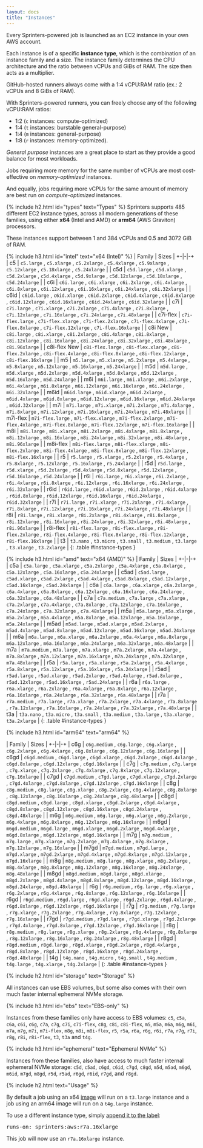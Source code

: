 ```yaml
---
layout: docs
title: "Instances"
---
```


Every Sprinters-powered job is launched as an EC2 instance in your own AWS account.

Each instance is of a specific **instance type**, which is the combination of an instance family and a size.
The instance family determines the CPU architecture and the ratio between vCPUs and GiBs of RAM.
The size then acts as a multiplier.

GitHub-hosted runners always come with a 1:4 vCPU:RAM ratio (ex.: 2 vCPUs and 8 GiBs of RAM).

With Sprinters-powered runners, you can freely choose any of the following vCPU:RAM ratios:
- 1:2 (`c` instances: compute-optimized)
- 1:4 (`t` instances: burstable general-purpose)
- 1:4 (`m` instances: general-purpose)
- 1:8 (`r` instances: memory-optimized).

_General purpose_ instances are a great place to start as they provide a good balance for most workloads.

Jobs requiring more memory for the same number of vCPUs are most cost-effective on _memory-optimized_ instances.

And equally, jobs requiring more vCPUs for the same amount of memory are best run on _compute-optimized_ instances.

{% include h2.html id="types" text="Types" %}
Sprinters supports 485 different EC2 instance types, across all modern generations of these families,
using either **x64** (Intel and AMD) or **arm64** (AWS Graviton) processors.

These instances support between 1 and 384 vCPUs and 0.5 and 3072 GiB of RAM.

{% include h3.html id="intel" text="x64 (Intel)" %}
| Family | Sizes |
+-|-|-+
| c5 | `c5.large` , `c5.xlarge` , `c5.2xlarge` , `c5.4xlarge` , `c5.9xlarge` , `c5.12xlarge` , `c5.18xlarge` , `c5.24xlarge` |
| c5d | `c5d.large` , `c5d.xlarge` , `c5d.2xlarge` , `c5d.4xlarge` , `c5d.9xlarge` , `c5d.12xlarge` , `c5d.18xlarge` , `c5d.24xlarge` |
| c6i | `c6i.large` , `c6i.xlarge` , `c6i.2xlarge` , `c6i.4xlarge` , `c6i.8xlarge` , `c6i.12xlarge` , `c6i.16xlarge` , `c6i.24xlarge` , `c6i.32xlarge` |
| c6id | `c6id.large` , `c6id.xlarge` , `c6id.2xlarge` , `c6id.4xlarge` , `c6id.8xlarge` , `c6id.12xlarge` , `c6id.16xlarge` , `c6id.24xlarge` , `c6id.32xlarge` |
| c7i | `c7i.large` , `c7i.xlarge` , `c7i.2xlarge` , `c7i.4xlarge` , `c7i.8xlarge` , `c7i.12xlarge` , `c7i.16xlarge` , `c7i.24xlarge` , `c7i.48xlarge` |
| c7i-flex | `c7i-flex.large` , `c7i-flex.xlarge` , `c7i-flex.2xlarge` , `c7i-flex.4xlarge` , `c7i-flex.8xlarge` , `c7i-flex.12xlarge` , `c7i-flex.16xlarge` |
| <nobr>c8i <span class="badge badge-super rounded-pill text-bg-primary">New</span></nobr> | `c8i.large` , `c8i.xlarge` , `c8i.2xlarge` , `c8i.4xlarge` , `c8i.8xlarge` , `c8i.12xlarge` , `c8i.16xlarge` , `c8i.24xlarge` , `c8i.32xlarge` , `c8i.48xlarge` , `c8i.96xlarge` |
| <nobr>c8i-flex <span class="badge badge-super rounded-pill text-bg-primary">New</span></nobr> | `c8i-flex.large` , `c8i-flex.xlarge` , `c8i-flex.2xlarge` , `c8i-flex.4xlarge` , `c8i-flex.8xlarge` , `c8i-flex.12xlarge` , `c8i-flex.16xlarge` |
| m5 | `m5.large` , `m5.xlarge` , `m5.2xlarge` , `m5.4xlarge` , `m5.8xlarge` , `m5.12xlarge` , `m5.16xlarge` , `m5.24xlarge` |
| m5d | `m5d.large` , `m5d.xlarge` , `m5d.2xlarge` , `m5d.4xlarge` , `m5d.8xlarge` , `m5d.12xlarge` , `m5d.16xlarge` , `m5d.24xlarge` |
| m6i | `m6i.large` , `m6i.xlarge` , `m6i.2xlarge` , `m6i.4xlarge` , `m6i.8xlarge` , `m6i.12xlarge` , `m6i.16xlarge` , `m6i.24xlarge` , `m6i.32xlarge` |
| m6id | `m6id.large` , `m6id.xlarge` , `m6id.2xlarge` , `m6id.4xlarge` , `m6id.8xlarge` , `m6id.12xlarge` , `m6id.16xlarge` , `m6id.24xlarge` , `m6id.32xlarge` |
| m7i | `m7i.large` , `m7i.xlarge` , `m7i.2xlarge` , `m7i.4xlarge` , `m7i.8xlarge` , `m7i.12xlarge` , `m7i.16xlarge` , `m7i.24xlarge` , `m7i.48xlarge` |
| m7i-flex | `m7i-flex.large` , `m7i-flex.xlarge` , `m7i-flex.2xlarge` , `m7i-flex.4xlarge` , `m7i-flex.8xlarge` , `m7i-flex.12xlarge` , `m7i-flex.16xlarge` |
| m8i | `m8i.large` , `m8i.xlarge` , `m8i.2xlarge` , `m8i.4xlarge` , `m8i.8xlarge` , `m8i.12xlarge` , `m8i.16xlarge` , `m8i.24xlarge` , `m8i.32xlarge` , `m8i.48xlarge` , `m8i.96xlarge` |
| m8i-flex | `m8i-flex.large` , `m8i-flex.xlarge` , `m8i-flex.2xlarge` , `m8i-flex.4xlarge` , `m8i-flex.8xlarge` , `m8i-flex.12xlarge` , `m8i-flex.16xlarge` |
| r5 | `r5.large` , `r5.xlarge` , `r5.2xlarge` , `r5.4xlarge` , `r5.8xlarge` , `r5.12xlarge` , `r5.16xlarge` , `r5.24xlarge` |
| r5d | `r5d.large` , `r5d.xlarge` , `r5d.2xlarge` , `r5d.4xlarge` , `r5d.8xlarge` , `r5d.12xlarge` , `r5d.16xlarge` , `r5d.24xlarge` |
| r6i | `r6i.large` , `r6i.xlarge` , `r6i.2xlarge` , `r6i.4xlarge` , `r6i.8xlarge` , `r6i.12xlarge` , `r6i.16xlarge` , `r6i.24xlarge` , `r6i.32xlarge` |
| r6id | `r6id.large` , `r6id.xlarge` , `r6id.2xlarge` , `r6id.4xlarge` , `r6id.8xlarge` , `r6id.12xlarge` , `r6id.16xlarge` , `r6id.24xlarge` , `r6id.32xlarge` |
| r7i | `r7i.large` , `r7i.xlarge` , `r7i.2xlarge` , `r7i.4xlarge` , `r7i.8xlarge` , `r7i.12xlarge` , `r7i.16xlarge` , `r7i.24xlarge` , `r7i.48xlarge` |
| r8i | `r8i.large` , `r8i.xlarge` , `r8i.2xlarge` , `r8i.4xlarge` , `r8i.8xlarge` , `r8i.12xlarge` , `r8i.16xlarge` , `r8i.24xlarge` , `r8i.32xlarge` , `r8i.48xlarge` , `r8i.96xlarge` |
| r8i-flex | `r8i-flex.large` , `r8i-flex.xlarge` , `r8i-flex.2xlarge` , `r8i-flex.4xlarge` , `r8i-flex.8xlarge` , `r8i-flex.12xlarge` , `r8i-flex.16xlarge` |
| t3 | `t3.nano` , `t3.micro` , `t3.small` , `t3.medium` , `t3.large` , `t3.xlarge` , `t3.2xlarge` |
{: .table #instance-types }

{% include h3.html id="amd" text="x64 (AMD)" %}
| Family | Sizes |
+-|-|-+
| c5a | `c5a.large` , `c5a.xlarge` , `c5a.2xlarge` , `c5a.4xlarge` , `c5a.8xlarge` , `c5a.12xlarge` , `c5a.16xlarge` , `c5a.24xlarge` |
| c5ad | `c5ad.large` , `c5ad.xlarge` , `c5ad.2xlarge` , `c5ad.4xlarge` , `c5ad.8xlarge` , `c5ad.12xlarge` , `c5ad.16xlarge` , `c5ad.24xlarge` |
| c6a | `c6a.large` , `c6a.xlarge` , `c6a.2xlarge` , `c6a.4xlarge` , `c6a.8xlarge` , `c6a.12xlarge` , `c6a.16xlarge` , `c6a.24xlarge` , `c6a.32xlarge` , `c6a.48xlarge` |
| c7a | `c7a.medium` , `c7a.large` , `c7a.xlarge` , `c7a.2xlarge` , `c7a.4xlarge` , `c7a.8xlarge` , `c7a.12xlarge` , `c7a.16xlarge` , `c7a.24xlarge` , `c7a.32xlarge` , `c7a.48xlarge` |
| m5a | `m5a.large` , `m5a.xlarge` , `m5a.2xlarge` , `m5a.4xlarge` , `m5a.8xlarge` , `m5a.12xlarge` , `m5a.16xlarge` , `m5a.24xlarge` |
| m5ad | `m5ad.large` , `m5ad.xlarge` , `m5ad.2xlarge` , `m5ad.4xlarge` , `m5ad.8xlarge` , `m5ad.12xlarge` , `m5ad.16xlarge` , `m5ad.24xlarge` |
| m6a | `m6a.large` , `m6a.xlarge` , `m6a.2xlarge` , `m6a.4xlarge` , `m6a.8xlarge` , `m6a.12xlarge` , `m6a.16xlarge` , `m6a.24xlarge` , `m6a.32xlarge` , `m6a.48xlarge` |
| m7a | `m7a.medium` , `m7a.large` , `m7a.xlarge` , `m7a.2xlarge` , `m7a.4xlarge` , `m7a.8xlarge` , `m7a.12xlarge` , `m7a.16xlarge` , `m7a.24xlarge` , `m7a.32xlarge` , `m7a.48xlarge` |
| r5a | `r5a.large` , `r5a.xlarge` , `r5a.2xlarge` , `r5a.4xlarge` , `r5a.8xlarge` , `r5a.12xlarge` , `r5a.16xlarge` , `r5a.24xlarge` |
| r5ad | `r5ad.large` , `r5ad.xlarge` , `r5ad.2xlarge` , `r5ad.4xlarge` , `r5ad.8xlarge` , `r5ad.12xlarge` , `r5ad.16xlarge` , `r5ad.24xlarge` |
| r6a | `r6a.large` , `r6a.xlarge` , `r6a.2xlarge` , `r6a.4xlarge` , `r6a.8xlarge` , `r6a.12xlarge` , `r6a.16xlarge` , `r6a.24xlarge` , `r6a.32xlarge` , `r6a.48xlarge` |
| r7a | `r7a.medium` , `r7a.large` , `r7a.xlarge` , `r7a.2xlarge` , `r7a.4xlarge` , `r7a.8xlarge` , `r7a.12xlarge` , `r7a.16xlarge` , `r7a.24xlarge` , `r7a.32xlarge` , `r7a.48xlarge` |
| t3a | `t3a.nano` , `t3a.micro` , `t3a.small` , `t3a.medium` , `t3a.large` , `t3a.xlarge` , `t3a.2xlarge` |
{: .table #instance-types }

{% include h3.html id="arm64" text="arm64" %}

| Family | Sizes |
+-|-|-+
| c6g | `c6g.medium` , `c6g.large` , `c6g.xlarge` , `c6g.2xlarge` , `c6g.4xlarge` , `c6g.8xlarge` , `c6g.12xlarge` , `c6g.16xlarge` |
| c6gd | `c6gd.medium` , `c6gd.large` , `c6gd.xlarge` , `c6gd.2xlarge` , `c6gd.4xlarge` , `c6gd.8xlarge` , `c6gd.12xlarge` , `c6gd.16xlarge` |
| c7g | `c7g.medium` , `c7g.large` , `c7g.xlarge` , `c7g.2xlarge` , `c7g.4xlarge` , `c7g.8xlarge` , `c7g.12xlarge` , `c7g.16xlarge` |
| c7gd | `c7gd.medium` , `c7gd.large` , `c7gd.xlarge` , `c7gd.2xlarge` , `c7gd.4xlarge` , `c7gd.8xlarge` , `c7gd.12xlarge` , `c7gd.16xlarge` |
| c8g | `c8g.medium` , `c8g.large` , `c8g.xlarge` , `c8g.2xlarge` , `c8g.4xlarge` , `c8g.8xlarge` , `c8g.12xlarge` , `c8g.16xlarge` , `c8g.24xlarge` , `c8g.48xlarge` |
| c8gd | `c8gd.medium` , `c8gd.large` , `c8gd.xlarge` , `c8gd.2xlarge` , `c8gd.4xlarge` , `c8gd.8xlarge` , `c8gd.12xlarge` , `c8gd.16xlarge` , `c8gd.24xlarge` , `c8gd.48xlarge` |
| m6g | `m6g.medium` , `m6g.large` , `m6g.xlarge` , `m6g.2xlarge` , `m6g.4xlarge` , `m6g.8xlarge` , `m6g.12xlarge` , `m6g.16xlarge` |
| m6gd | `m6gd.medium` , `m6gd.large` , `m6gd.xlarge` , `m6gd.2xlarge` , `m6gd.4xlarge` , `m6gd.8xlarge` , `m6gd.12xlarge` , `m6gd.16xlarge` |
| m7g | `m7g.medium` , `m7g.large` , `m7g.xlarge` , `m7g.2xlarge` , `m7g.4xlarge` , `m7g.8xlarge` , `m7g.12xlarge` , `m7g.16xlarge` |
| m7gd | `m7gd.medium` , `m7gd.large` , `m7gd.xlarge` , `m7gd.2xlarge` , `m7gd.4xlarge` , `m7gd.8xlarge` , `m7gd.12xlarge` , `m7gd.16xlarge` |
| m8g | `m8g.medium` , `m8g.large` , `m8g.xlarge` , `m8g.2xlarge` , `m8g.4xlarge` , `m8g.8xlarge` , `m8g.12xlarge` , `m8g.16xlarge` , `m8g.24xlarge` , `m8g.48xlarge` |
| m8gd | `m8gd.medium` , `m8gd.large` , `m8gd.xlarge` , `m8gd.2xlarge` , `m8gd.4xlarge` , `m8gd.8xlarge` , `m8gd.12xlarge` , `m8gd.16xlarge` , `m8gd.24xlarge` , `m8gd.48xlarge` |
| r6g | `r6g.medium` , `r6g.large` , `r6g.xlarge` , `r6g.2xlarge` , `r6g.4xlarge` , `r6g.8xlarge` , `r6g.12xlarge` , `r6g.16xlarge` |
| r6gd | `r6gd.medium` , `r6gd.large` , `r6gd.xlarge` , `r6gd.2xlarge` , `r6gd.4xlarge` , `r6gd.8xlarge` , `r6gd.12xlarge` , `r6gd.16xlarge` |
| r7g | `r7g.medium` , `r7g.large` , `r7g.xlarge` , `r7g.2xlarge` , `r7g.4xlarge` , `r7g.8xlarge` , `r7g.12xlarge` , `r7g.16xlarge` |
| r7gd | `r7gd.medium` , `r7gd.large` , `r7gd.xlarge` , `r7gd.2xlarge` , `r7gd.4xlarge` , `r7gd.8xlarge` , `r7gd.12xlarge` , `r7gd.16xlarge` |
| r8g | `r8g.medium` , `r8g.large` , `r8g.xlarge` , `r8g.2xlarge` , `r8g.4xlarge` , `r8g.8xlarge` , `r8g.12xlarge` , `r8g.16xlarge` , `r8g.24xlarge` , `r8g.48xlarge` |
| r8gd | `r8gd.medium` , `r8gd.large` , `r8gd.xlarge` , `r8gd.2xlarge` , `r8gd.4xlarge` , `r8gd.8xlarge` , `r8gd.12xlarge` , `r8gd.16xlarge` , `r8gd.24xlarge` , `r8gd.48xlarge` |
| t4g | `t4g.nano` , `t4g.micro` , `t4g.small` , `t4g.medium` , `t4g.large` , `t4g.xlarge` , `t4g.2xlarge` |
{: .table #instance-types }


{% include h2.html id="storage" text="Storage" %}

All instances can use EBS volumes, but some also comes with their own much faster internal ephemeral NVMe storage.

{% include h3.html id="ebs" text="EBS-only" %}

Instances from these families only have access to EBS volumes:
`c5`, `c5a`, `c6a`, `c6i`, `c6g`, `c7a`, `c7g`, `c7i`, `c7i-flex`, `c8g`, `c8i`, `c8i-flex`,
`m5`, `m5a`, `m6a`, `m6g`, `m6i`, `m7a`, `m7g`, `m7i`, `m7i-flex`, `m8g`, `m8i`, `m8i-flex`,
`r5`, `r5a`, `r6a`, `r6g`, `r6i`, `r7a`, `r7g`, `r7i`, `r8g`, `r8i`, `r8i-flex`,
`t3`, `t3a` and `t4g`.

{% include h3.html id="ephemeral" text="Ephemeral NVMe" %}

Instances from these families, also have access to much faster internal ephemeral NVMe storage:
`c5d`, `c5ad`, `c6gd`, `c6id`, `c7gd`, `c8gd`,
`m5d`, `m5ad`, `m6gd`, `m6id`, `m7gd`, `m8gd`,
`r5d`, `r5ad`, `r6gd`, `r6id`, `r7gd`, and `r8gd`.

{% include h2.html text="Usage" %}

By default a job using an x64 [image](/docs/images) will run on a `t3.large` instance and a job using an arm64 image will run on a `t4g.large` instance.

To use a different instance type, simply [append it to the label](/docs/label#instance-type):

<div class="alert alert-info font-monospace p-0 mb-3 position-relative" role="alert">
    <pre class="mb-0 p-2 fs-7">runs-on: sprinters:aws:<span class="text-warning fw-bold">r7a.16xlarge</span></pre>
</div>

This job will now use an `r7a.16xlarge` instance.
